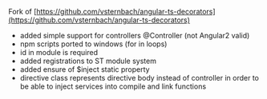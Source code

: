 Fork of [https://github.com/vsternbach/angular-ts-decorators](https://github.com/vsternbach/angular-ts-decorators)

- added simple support for controllers @Controller (not Angular2 valid)
- npm scripts ported to windows (for in loops)
- id in module is required
- added registrations to ST module system
- added ensure of $inject static property
- directive class represents directive body instead of controller in order to be able to inject services into compile and link functions